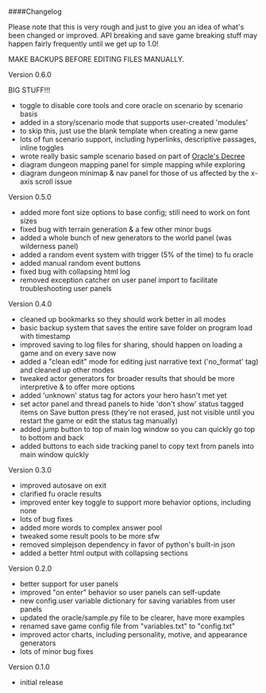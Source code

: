 ####Changelog

Please note that this is very rough and just to give you an idea of what's been changed or improved. API breaking and save game breaking stuff may happen fairly frequently until we get up to 1.0!

MAKE BACKUPS BEFORE EDITING FILES MANUALLY.

Version 0.6.0

BIG STUFF!!!
* toggle to disable core tools and core oracle on scenario by scenario basis
* added in a story/scenario mode that supports user-created 'modules'
* to skip this, just use the blank template when creating a new game
* lots of fun scenario support, including hyperlinks, descriptive passages, inline toggles
* wrote really basic sample scenario based on part of [Oracle's Decree](http://blog.trilemma.com)
* diagram dungeon mapping panel for simple mapping while exploring
* diagram dungeon minimap & nav panel for those of us affected by the x-axis scroll issue

Version 0.5.0

* added more font size options to base config; still need to work on font sizes
* fixed bug with terrain generation & a few other minor bugs
* added a whole bunch of new generators to the world panel (was wilderness panel)
* added a random event system with trigger (5% of the time) to fu oracle
* added manual random event buttons
* fixed bug with collapsing html log
* removed exception catcher on user panel import to facilitate troubleshooting user panels

Version 0.4.0

* cleaned up bookmarks so they should work better in all modes
* basic backup system that saves the entire save folder on program load with timestamp
* improved saving to log files for sharing, should happen on loading a game and on every save now
* added a "clean edit" mode for editing just narrative text ('no_format' tag) and cleaned up other modes
* tweaked actor generators for broader results that should be more interpretive & to offer more options
* added 'unknown' status tag for actors your hero hasn't met yet
* set actor panel and thread panels to hide 'don't show' status tagged items on Save button press (they're not erased, just not visible until you restart the game or edit the status tag manually)
* added jump button to top of main log window so you can quickly go top to bottom and back
* added buttons to each side tracking panel to copy text from panels into main window quickly

Version 0.3.0

* improved autosave on exit
* clarified fu oracle results
* improved enter key toggle to support more behavior options, including none
* lots of bug fixes
* added more words to complex answer pool
* tweaked some result pools to be more sfw
* removed simplejson dependency in favor of python's built-in json
* added a better html output with collapsing sections

Version 0.2.0

* better support for user panels
* improved "on enter" behavior so user panels can self-update
* new config.user variable dictionary for saving variables from user panels
* updated the oracle/sample.py file to be clearer, have more examples
* renamed save game config file from "variables.txt" to "config.txt"
* improved actor charts, including personality, motive, and appearance generators
* lots of minor bug fixes

Version 0.1.0

* initial release
